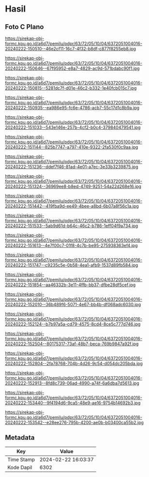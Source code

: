 # Hasil

## Foto C Plano

https://sirekap-obj-formc.kpu.go.id/a6d7/pemilu/pdpr/63/72/05/10/04/6372051004016-20240222-150510--46e2cf11-16c7-4f32-b8df-c877f8255eb8.jpg

https://sirekap-obj-formc.kpu.go.id/a6d7/pemilu/pdpr/63/72/05/10/04/6372051004016-20240222-150646--67f95952-e8a7-4829-ac9d-571bdabc90f1.jpg

https://sirekap-obj-formc.kpu.go.id/a6d7/pemilu/pdpr/63/72/05/10/04/6372051004016-20240222-150815--5281dc7f-d01e-46c2-b332-1e40fcb015c7.jpg

https://sirekap-obj-formc.kpu.go.id/a6d7/pemilu/pdpr/63/72/05/10/04/6372051004016-20240222-150935--ea986e95-fc6e-4786-acb7-55c17d1c8b9a.jpg

https://sirekap-obj-formc.kpu.go.id/a6d7/pemilu/pdpr/63/72/05/10/04/6372051004016-20240222-151033--543e146e-257b-4cf2-b0c4-379840479541.jpg

https://sirekap-obj-formc.kpu.go.id/a6d7/pemilu/pdpr/63/72/05/10/04/6372051004016-20240222-151144--825b7747-a797-410e-9322-2fa530f0c9aa.jpg

https://sirekap-obj-formc.kpu.go.id/a6d7/pemilu/pdpr/63/72/05/10/04/6372051004016-20240222-151236--ddef7f46-81ad-4e01-a7ec-3e33b3239875.jpg

https://sirekap-obj-formc.kpu.go.id/a6d7/pemilu/pdpr/63/72/05/10/04/6372051004016-20240222-151324--36969ee8-b8ed-4749-9251-54a22d268e16.jpg

https://sirekap-obj-formc.kpu.go.id/a6d7/pemilu/pdpr/63/72/05/10/04/6372051004016-20240222-151442--419fba9d-ee49-4bee-a8bd-6b07a8f56c1a.jpg

https://sirekap-obj-formc.kpu.go.id/a6d7/pemilu/pdpr/63/72/05/10/04/6372051004016-20240222-151533--5ab9d61d-b64c-46c2-b786-1eff04f9a734.jpg

https://sirekap-obj-formc.kpu.go.id/a6d7/pemilu/pdpr/63/72/05/10/04/6372051004016-20240222-151613--4e7f00c7-01f8-4c7b-be95-275938363ef4.jpg

https://sirekap-obj-formc.kpu.go.id/a6d7/pemilu/pdpr/63/72/05/10/04/6372051004016-20240222-151747--c9235c5e-0b58-4ea1-afb9-1537d89fb584.jpg

https://sirekap-obj-formc.kpu.go.id/a6d7/pemilu/pdpr/63/72/05/10/04/6372051004016-20240222-151854--aa46332b-3e11-4ffb-bb37-dfbe28df5cef.jpg

https://sirekap-obj-formc.kpu.go.id/a6d7/pemilu/pdpr/63/72/05/10/04/6372051004016-20240222-152010--36b489f6-5071-4e67-bb4b-df068adc6030.jpg

https://sirekap-obj-formc.kpu.go.id/a6d7/pemilu/pdpr/63/72/05/10/04/6372051004016-20240222-152124--b7b97a5a-cd79-4575-8cd4-8ce5c777d746.jpg

https://sirekap-obj-formc.kpu.go.id/a6d7/pemilu/pdpr/63/72/05/10/04/6372051004016-20240222-152504--80175317-73af-48b7-beca-769b9847a92f.jpg

https://sirekap-obj-formc.kpu.go.id/a6d7/pemilu/pdpr/63/72/05/10/04/6372051004016-20240222-152804--2fa78768-704b-4d26-9c54-d054dc205bda.jpg

https://sirekap-obj-formc.kpu.go.id/a6d7/pemilu/pdpr/63/72/05/10/04/6372051004016-20240222-152913--8fd8c739-06ad-4990-a74f-6a6dba7d5613.jpg

https://sirekap-obj-formc.kpu.go.id/a6d7/pemilu/pdpr/63/72/05/10/04/6372051004016-20240222-153440--9f4194d6-9ca5-48e9-ae16-9754b14692b3.jpg

https://sirekap-obj-formc.kpu.go.id/a6d7/pemilu/pdpr/63/72/05/10/04/6372051004016-20240222-153542--e28ee276-795b-4200-ae0b-b03400ca55b2.jpg


## Metadata

| Key        | Value               |
| ---------- | ------------------- |
| Time Stamp | 2024-02-22 16:03:37 |
| Kode Dapil | 6302                |



